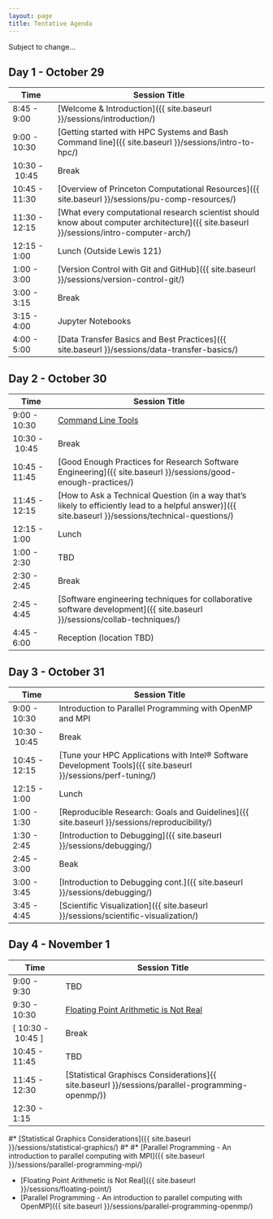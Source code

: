 ```yaml
---
layout: page
title: Tentative Agenda
---
```


Subject to change...

## Day 1 - October 29

| Time | Session Title |
| ------ | ----- |
| 8:45 - 9:00 | [Welcome & Introduction]({{ site.baseurl }}/sessions/introduction/)
| 9:00 - 10:30 | [Getting started with HPC Systems and Bash Command line]({{ site.baseurl }}/sessions/intro-to-hpc/) |
| 10:30&nbsp;-&nbsp;10:45 | Break |
| 10:45 - 11:30 | [Overview of Princeton Computational Resources]({{ site.baseurl }}/sessions/pu-comp-resources/) |
| 11:30 - 12:15 | [What every computational research scientist should know about computer architecture]({{ site.baseurl }}/sessions/intro-computer-arch/) |
| 12:15 - 1:00 | Lunch (Outside Lewis 121)|
| 1:00 - 3:00 | [Version Control with Git and GitHub]({{ site.baseurl }}/sessions/version-control-git/) |
| 3:00 - 3:15 | Break |
| 3:15 - 4:00 | Jupyter Notebooks |
| 4:00 - 5:00 | [Data Transfer Basics and Best Practices]({{ site.baseurl }}/sessions/data-transfer-basics/) |

## Day 2 - October 30

| Time | Session Title |
| ------ | ----- |
| 9:00 - 10:30 | [Command Line Tools]({{site.baseurl}}/sessions/command-line-tools/) |
| 10:30&nbsp;-&nbsp;10:45 | Break |
| 10:45 - 11:45 | [Good Enough Practices for Research Software Engineering]({{ site.baseurl }}/sessions/good-enough-practices/) |
| 11:45 - 12:15 | [How to Ask a Technical Question (in a way that’s likely to efficiently lead to a helpful answer)]({{ site.baseurl }}/sessions/technical-questions/) |
| 12:15 - 1:00 | Lunch |
| 1:00 - 2:30 | TBD |
| 2:30 - 2:45 | Break |
| 2:45 - 4:45 | [Software engineering techniques for collaborative software development]({{ site.baseurl }}/sessions/collab-techniques/) |
| 4:45 - 6:00 | Reception (location TBD) |

## Day 3 - October 31

| Time | Session Title |
| ------ | ----- |
| 9:00 - 10:30 | Introduction to Parallel Programming with OpenMP and MPI |
| 10:30&nbsp;-&nbsp;10:45 | Break |
| 10:45 - 12:15 | [Tune your HPC Applications with Intel® Software Development Tools]({{ site.baseurl }}/sessions/perf-tuning/) |
| 12:15 - 1:00 | Lunch |
| 1:00 - 1:30 | [Reproducible Research: Goals and Guidelines]({{ site.baseurl  }}/sessions/reproducibility/) |
| 1:30 - 2:45 | [Introduction to Debugging]({{ site.baseurl  }}/sessions/debugging/) |
| 2:45 - 3:00 | Beak |
| 3:00 - 3:45 | [Introduction to Debugging cont.]({{ site.baseurl  }}/sessions/debugging/) |
| 3:45 - 4:45 | [Scientific Visualization]({{ site.baseurl }}/sessions/scientific-visualization/) |

## Day 4 - November 1

| Time | Session Title |
| ------ | ----- |
| 9:00 - 9:30 | TBD
| 9:30 - 10:30 | [Floating Point Arithmetic is Not Real]( site.baseurl}}/sessions/floating-point)
[ 10:30&nbsp;-&nbsp;10:45 ] | Break |
| 10:45 - 11:45 | TBD |
| 11:45 - 12:30 | [Statistical Graphiscs Considerations]{{ site.baseurl }}/sessions/parallel-programming-openmp/))
| 12:30 - 1:15 |


#* [Statistical Graphics Considerations]({{ site.baseurl }}/sessions/statistical-graphics/)
#*
#* [Parallel Programming - An introduction to parallel computing with MPI]({{ site.baseurl }}/sessions/parallel-programming-mpi/)
* [Floating Point Arithmetic is Not Real]({{ site.baseurl }}/sessions/floating-point/)
* [Parallel Programming - An introduction to parallel computing with OpenMP]({{ site.baseurl }}/sessions/parallel-programming-openmp/)
